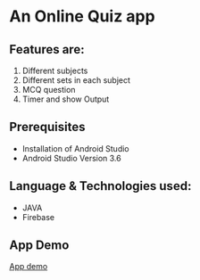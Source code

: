 # An Online Quiz app 


## Features are: 
1. Different subjects
2. Different sets in each subject  
3. MCQ question
4. Timer and show Output

## Prerequisites
* Installation of Android Studio
* Android Studio Version 3.6

## Language & Technologies used:
* JAVA
* Firebase

## App Demo
[App demo](
[https://github.com/mahbuba26/FoodAppNew/assets/101488753/90a3e4b2-6cb4-48b0-809c-e75c95ec859f](https://github.com/mahbuba26/Online-Quiz/issues/1#issue-2203886806)https://github.com/mahbuba26/Online-Quiz/issues/1#issue-2203886806)
